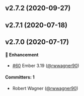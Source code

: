 ## v2.7.2 (2020-09-27)

## v2.7.1 (2020-07-18)

## v2.7.0 (2020-07-17)

#### :rocket: Enhancement
* [#60](https://github.com/shipshapecode/ember-assign-polyfill/pull/60) Ember 3.19 ([@rwwagner90](https://github.com/rwwagner90))

#### Committers: 1
- Robert Wagner ([@rwwagner90](https://github.com/rwwagner90))
